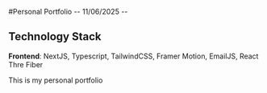 #Personal Portfolio
-- 11/06/2025 --

## Technology Stack
 **Frontend**: NextJS, Typescript, TailwindCSS, Framer Motion, EmailJS, React Thre Fiber

 

This is my personal portfolio
